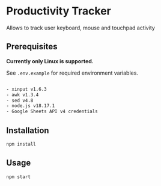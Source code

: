 # Productivity Tracker

Allows to track user keyboard, mouse and touchpad activity

## Prerequisites

**Currently only Linux is supported.**

See `.env.example` for required environment variables.

```bash

- xinput v1.6.3
- awk v1.3.4
- sed v4.8
- node.js v18.17.1
- Google Sheets API v4 credentials
```

## Installation

```bash
npm install
```

## Usage

```bash
npm start
```
